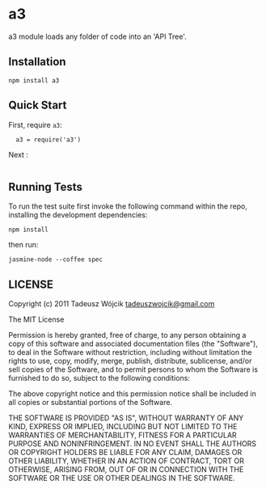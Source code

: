 # a3

a3 module loads any folder of code into an 'API Tree'.

## Installation

    npm install a3


    
## Quick Start

First, require `a3`:

```coffee-script
  a3 = require('a3')
```

Next :

```coffee

```

## Running Tests

To run the test suite first invoke the following command within the repo, installing the development dependencies:

    npm install
then run:

    jasmine-node --coffee spec
    
## **LICENSE**

Copyright (c) 2011 Tadeusz Wójcik <tadeuszwojcik@gmail.com>

The MIT License

Permission is hereby granted, free of charge, to any person obtaining a copy
of this software and associated documentation files (the "Software"), to deal
in the Software without restriction, including without limitation the rights
to use, copy, modify, merge, publish, distribute, sublicense, and/or sell
copies of the Software, and to permit persons to whom the Software is
furnished to do so, subject to the following conditions:

The above copyright notice and this permission notice shall be included in
all copies or substantial portions of the Software.

THE SOFTWARE IS PROVIDED "AS IS", WITHOUT WARRANTY OF ANY KIND, EXPRESS OR
IMPLIED, INCLUDING BUT NOT LIMITED TO THE WARRANTIES OF MERCHANTABILITY,
FITNESS FOR A PARTICULAR PURPOSE AND NONINFRINGEMENT. IN NO EVENT SHALL THE
AUTHORS OR COPYRIGHT HOLDERS BE LIABLE FOR ANY CLAIM, DAMAGES OR OTHER
LIABILITY, WHETHER IN AN ACTION OF CONTRACT, TORT OR OTHERWISE, ARISING FROM,
OUT OF OR IN CONNECTION WITH THE SOFTWARE OR THE USE OR OTHER DEALINGS IN
THE SOFTWARE.